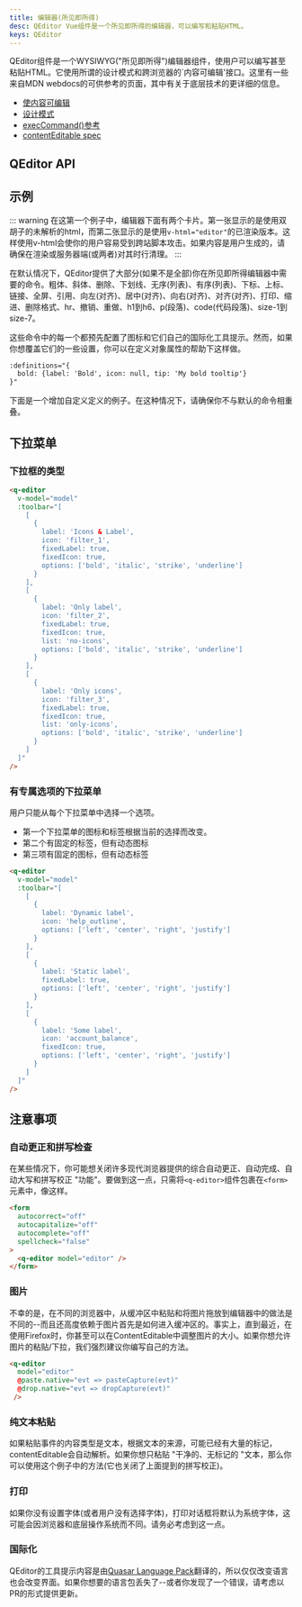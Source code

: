 ```yaml
---
title: 编辑器(所见即所得)
desc: QEditor Vue组件是一个所见即所得的编辑器，可以编写和粘贴HTML。
keys: QEditor
---
```


QEditor组件是一个WYSIWYG("所见即所得")编辑器组件，使用户可以编写甚至粘贴HTML。它使用所谓的设计模式和跨浏览器的`内容可编辑'接口。这里有一些来自MDN webdocs的可供参考的页面，其中有关于底层技术的更详细的信息。

- [使内容可编辑](https://developer.mozilla.org/en-US/docs/Web/Guide/HTML/Editable_content)
- [设计模式](https://developer.mozilla.org/en-US/docs/Web/API/Document/designMode)
- [execCommand()参考](https://developer.mozilla.org/en-US/docs/Web/API/document/execCommand)
- [contentEditable spec](https://developer.mozilla.org/en-US/docs/Web/HTML/Global_attributes/contenteditable)

## QEditor API

<doc-api file="QEditor" />

## 示例
<doc-example title="默认编辑器" file="QEditor/Basic" />

::: warning
在这第一个例子中，编辑器下面有两个卡片。第一张显示的是使用双胡子的未解析的html，而第二张显示的是使用`v-html="editor"`的已渲染版本。这样使用v-html会使你的用户容易受到跨站脚本攻击。如果内容是用户生成的，请确保在渲染或服务器端(或两者)对其时行清理。
:::

在默认情况下，QEditor提供了大部分(如果不是全部)你在所见即所得编辑器中需要的命令。粗体、斜体、删除、下划线、无序(列表)、有序(列表)、下标、上标、链接、全屏、引用、向左(对齐)、居中(对齐)、向右(对齐)、对齐(对齐)、打印、缩进、删除格式、hr、撤销、重做、h1到h6、p(段落)、code(代码段落)、size-1到size-7。

这些命令中的每一个都预先配置了图标和它们自己的国际化工具提示。然而，如果你想覆盖它们的一些设置，你可以在定义对象属性的帮助下这样做。

```html
:definitions="{
  bold: {label: 'Bold', icon: null, tip: 'My bold tooltip'}
}"
```

<doc-example title="重新定义加粗命令" file="QEditor/NewBold" />

下面是一个增加自定义定义的例子。在这种情况下，请确保你不与默认的命令相重叠。

<doc-example title="添加新命令" file="QEditor/NewCommands" />

<doc-example title="厨房水槽" file="QEditor/KitchenSink" />

<doc-example title="自定义样式" file="QEditor/Custom" />

<doc-example title="使用工具条插槽" file="QEditor/ToolbarSlot" />

## 下拉菜单

### 下拉框的类型

```html
<q-editor
  v-model="model"
  :toolbar="[
    [
      {
        label: 'Icons & Label',
        icon: 'filter_1',
        fixedLabel: true,
        fixedIcon: true,
        options: ['bold', 'italic', 'strike', 'underline']
      }
    ],
    [
      {
        label: 'Only label',
        icon: 'filter_2',
        fixedLabel: true,
        fixedIcon: true,
        list: 'no-icons',
        options: ['bold', 'italic', 'strike', 'underline']
      }
    ],
    [
      {
        label: 'Only icons',
        icon: 'filter_3',
        fixedLabel: true,
        fixedIcon: true,
        list: 'only-icons',
        options: ['bold', 'italic', 'strike', 'underline']
      }
    ]
  ]"
/>
```
### 有专属选项的下拉菜单
用户只能从每个下拉菜单中选择一个选项。

* 第一个下拉菜单的图标和标签根据当前的选择而改变。
* 第二个有固定的标签，但有动态图标
* 第三项有固定的图标，但有动态标签

```html
<q-editor
  v-model="model"
  :toolbar="[
    [
      {
        label: 'Dynamic label',
        icon: 'help_outline',
        options: ['left', 'center', 'right', 'justify']
      }
    ],
    [
      {
        label: 'Static label',
        fixedLabel: true,
        options: ['left', 'center', 'right', 'justify']
      }
    ],
    [
      {
        label: 'Some label',
        icon: 'account_balance',
        fixedIcon: true,
        options: ['left', 'center', 'right', 'justify']
      }
    ]
  ]"
/>
```

## 注意事项

### 自动更正和拼写检查
在某些情况下，你可能想关闭许多现代浏览器提供的综合自动更正、自动完成、自动大写和拼写校正 "功能"。要做到这一点，只需将`<q-editor>`组件包裹在`<form>`元素中，像这样。

```html
<form
  autocorrect="off"
  autocapitalize="off"
  autocomplete="off"
  spellcheck="false"
>
  <q-editor model="editor" />
</form>
```

### 图片
不幸的是，在不同的浏览器中，从缓冲区中粘贴和将图片拖放到编辑器中的做法是不同的--而且还高度依赖于图片首先是如何进入缓冲区的。事实上，直到最近，在使用Firefox时，你甚至可以在ContentEditable中调整图片的大小。如果你想允许图片的粘贴/下拉，我们强烈建议你编写自己的方法。

```html
<q-editor
  model="editor"
  @paste.native="evt => pasteCapture(evt)"
  @drop.native="evt => dropCapture(evt)"
 />
```

### 纯文本粘贴
如果粘贴事件的内容类型是文本，根据文本的来源，可能已经有大量的标记，contentEditable会自动解析。如果你想只粘贴 "干净的、无标记的 "文本，那么你可以使用这个例子中的方法(它也关闭了上面提到的拼写校正)。

<doc-example title="粘贴事件重写" file="QEditor/Pasting" />

### 打印
如果你没有设置字体(或者用户没有选择字体)，打印对话框将默认为系统字体，这可能会因浏览器和底层操作系统而不同。请务必考虑到这一点。

### 国际化
QEditor的工具提示内容是由[Quasar Language Pack](/options/quasar-language-packs)翻译的，所以仅仅改变语言也会改变界面。如果你想要的语言包丢失了--或者你发现了一个错误，请考虑以PR的形式提供更新。
